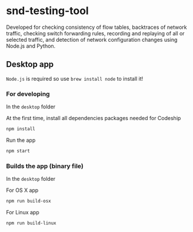 # snd-testing-tool

Developed for checking consistency of flow tables, backtraces of network traffic, checking switch forwarding rules, recording and replaying of all or selected traffic, and detection of network configuration changes using Node.js and Python.


## Desktop app

`Node.js` is required so use `brew install node` to install it!

### For developing
In the `desktop` folder

At the first time, install all dependencies packages needed for Codeship
```sh
npm install
```

Run the app
```sh
npm start
```
### Builds the app (binary file)
In the `desktop` folder

For OS X app

```sh
npm run build-osx
```

For Linux app

```sh
npm run build-linux
```
